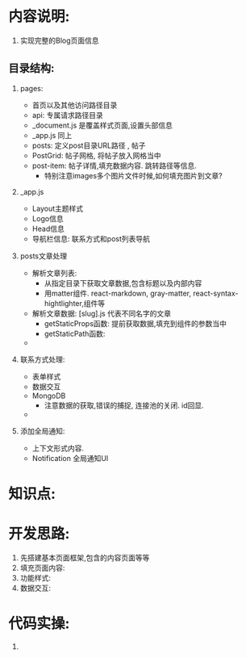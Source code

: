 # 内容说明:
1. 实现完整的Blog页面信息

## 目录结构:
1. pages: 
    - 首页以及其他访问路径目录
    - api: 专属请求路径目录
    - _document.js 是覆盖样式页面,设置头部信息
    - _app.js 同上
    - posts:  定义post目录URL路径 , 帖子
    - PostGrid: 帖子网格,  将帖子放入网格当中
    - post-item: 帖子详情,填充数据内容. 跳转路径等信息. 
        - 特别注意images多个图片文件时候,如何填充图片到文章?
2. _app.js
    - Layout主题样式
    - Logo信息
    - Head信息
    - 导航栏信息: 联系方式和post列表导航
    
3. posts文章处理
    - 解析文章列表: 
        - 从指定目录下获取文章数据,包含标题以及内部内容
        - 用matter组件. react-markdown, gray-matter, react-syntax-hightlighter,组件等
    - 解析文章数据: [slug].js 代表不同名字的文章
        - getStaticProps函数: 提前获取数据,填充到组件的参数当中
        - getStaticPath函数:
    - 
4. 联系方式处理:
    - 表单样式
    - 数据交互
    - MongoDB
        - 注意数据的获取,错误的捕捉, 连接池的关闭. id回显.
    - 
5. 添加全局通知:
    - 上下文形式内容.
    - Notification 全局通知UI

# 知识点:


# 开发思路:
1. 先搭建基本页面框架,包含的内容页面等等
2. 填充页面内容:
3. 功能样式:
4. 数据交互:


# 代码实操:
1. 


